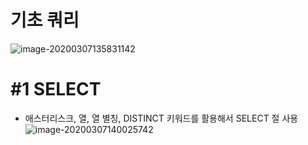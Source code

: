 # 기초 쿼리

![image-20200307135831142](https://tva1.sinaimg.cn/large/00831rSTgy1gcl9z6svpgj31ca0h41kx.jpg)



# #1 SELECT

- 애스터리스크, 열, 열 별칭, DISTINCT 키워드를 활용해서 SELECT 절 사용  
  ![image-20200307140025742](https://tva1.sinaimg.cn/large/00831rSTgy1gcla12l4p6j31c206cjzb.jpg)

